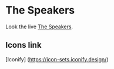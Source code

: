 # The Speakers

Look the live [The Speakers](https://www.the-speakers.com/).

## Icons link

[Iconify] (https://icon-sets.iconify.design/)

<!-- ## Setup

Make sure to install the dependencies:

```bash
# yarn
yarn install

# npm
npm install

# pnpm
pnpm install --shamefully-hoist
```

## Development Server

Start the development server on https://icon-sets.iconify.design/

```bash
npm run dev
```

## Production

Build the application for production:

```bash
npm run build
```

Locally preview production build:

```bash
npm run preview
```

Check out the [deployment documentation](https://nuxt.com/docs/getting-started/deployment) for more information. -->

<!-- RewriteEngine on
RewriteCond %{HTTP:X-Forwarded-SSL} !on

RewriteCond %{HTTPS} off
RewriteCond %{HTTP_HOST} !^www\.(.*)$ [NC]
RewriteRule ^(.*)$ http://www.%{HTTP_HOST}/$1 [R=301,L]

RewriteCond %{HTTPS} on
RewriteCond %{HTTP_HOST} !^www\.(.*)$ [NC]
RewriteRule ^(.*)$ https://www.%{HTTP_HOST}/$1 [R=301,L]

# php -- BEGIN cPanel-generated handler, do not edit
# Set the “ea-php81” package as the default “PHP” programming language.
<IfModule mime_module>
  AddHandler application/x-httpd-ea-php81 .php .php8 .phtml
</IfModule>
# php -- END cPanel-generated handler, do not edit -->
